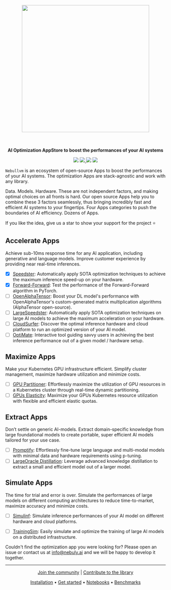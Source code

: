 <p align="center">
<br><br><br>
<a href="https://nebuly.gitbook.io/nebuly/welcome/quick-start"><img src="https://user-images.githubusercontent.com/83510798/208247207-861541f0-b968-484c-8a0c-0fb110399c16.png" width="400px"></a>
<br><br><br>
</p>

<p align="center">
<b>AI Optimization AppStore to boost the performances of your AI systems</b>
</p>

<p align=center>
<a href="https://pypi.org/project/nebullvm/"><img src="https://badge.fury.io/py/nebullvm.svg"></a>
<a href="https://discord.gg/77d5kGSa8e"><img src="https://img.shields.io/badge/Discord-1.1k-blueviolet?logo=discord&amp;logoColor=white&style=round">
<a href="https://pypistats.org/packages/nebullvm"><img src="https://pepy.tech/badge/nebullvm"></a>
<a href="https://twitter.com/nebuly_ai"><img src="https://img.shields.io/twitter/url/http/shields.io.svg?style=social"></a>

</a>
  


`Nebullvm` is an ecosystem of open-source Apps to boost the performances of your AI systems. The optimization Apps are stack-agnostic and work with any library.

Data. Models. Hardware. These are not independent factors, and making optimal choices on all fronts is hard. Our open source Apps help you to combine these 3 factors seamlessly, thus bringing incredibly fast and efficient AI systems to your fingertips.
Four Apps categories to push the boundaries of AI efficiency. Dozens of Apps.

If you like the idea, give us a star to show your support for the project ⭐

## Accelerate Apps
Achieve sub-10ms response time for any AI application, including generative and language models. Improve customer experience by providing near real-time inferences.


- [x] [Speedster](https://github.com/nebuly-ai/nebullvm/blob/main/apps/accelerate/speedster): Automatically apply SOTA optimization techniques to achieve the maximum inference speed-up on your hardware.
- [x] [Forward-Forward](https://github.com/nebuly-ai/nebullvm/tree/main/apps/accelerate/forward_forward): Test the performance of the Forward-Forward algorithm in PyTorch.
- [ ] [OpenAlphaTensor](https://github.com/nebuly-ai/nebullvm/tree/main/apps/accelerate/open_alpha_tensor): Boost your DL model's performance with OpenAlphaTensor's custom-generated matrix multiplication algorithms (AlphaTensor open-source). 
- [ ] [LargeSpeedster](https://github.com/nebuly-ai/nebullvm/blob/main/apps/accelerate/large_speedster): Automatically apply SOTA optimization techniques on large AI models to achieve the maximum acceleration on your hardware.
- [ ] [CloudSurfer](https://github.com/nebuly-ai/nebullvm/blob/main/apps/accelerate/cloud_surfer): Discover the optimal inference hardware and cloud platform to run an optimized version of your AI model.
- [ ] [OptiMate](https://github.com/nebuly-ai/nebullvm/blob/main/apps/accelerate/optimate): Interactive tool guiding savvy users in achieving the best inference performance out of a given model / hardware setup.

## Maximize Apps
Make your Kubernetes GPU infrastructure efficient. Simplify cluster management, maximize hardware utilization and minimize costs.
- [ ] [GPU Partitioner](https://github.com/nebuly-ai/nebullvm/blob/main/apps/maximize/gpu_partitioner): Effortlessly maximize the utilization of GPU resources in a Kubernetes cluster through real-time dynamic partitioning.
- [ ] [GPUs Elasticity](https://github.com/nebuly-ai/nebullvm/blob/main/apps/maximize/gpus_elasticity): Maximize your GPUs Kubernetes resource utilization with flexible and efficient elastic quotas.

## Extract Apps
Don’t settle on generic AI-models. Extract domain-specific knowledge from large foundational models to create portable, super efficient AI models tailored for your use case.
- [ ] [Promptify](https://github.com/nebuly-ai/nebullvm/blob/main/apps/extract/promptify): Effortlessly fine-tune large language and multi-modal models with minimal data and hardware requirements using p-tuning.
- [ ] [LargeOracle Distillation](https://github.com/nebuly-ai/nebullvm/blob/main/apps/extract/large_oracle_distillation): Leverage advanced knowledge distillation to extract a small and efficient model out of a larger model.

## Simulate Apps
The time for trial and error is over. Simulate the performances of large models on different computing architectures to reduce time-to-market, maximize accuracy and minimize costs.
- [ ] [Simulinf](https://github.com/nebuly-ai/nebullvm/blob/main/apps/simulate/simulinf): Simulate inference performances of your AI model on different hardware and cloud platforms.
- [ ] [TrainingSim](https://github.com/nebuly-ai/nebullvm/blob/main/apps/simulate/training_sim): Easily simulate and optimize the training of large AI models on a distributed infrastructure.


Couldn't find the optimization app you were looking for? Please open an issue or contact us at info@nebuly.ai and we will be happy to develop it together.

---

<p align="center">
  <a href="https://discord.gg/RbeQMu886J">Join the community</a> |
  <a href="https://nebuly.gitbook.io/nebuly/welcome/questions-and-contributions">Contribute to the library</a>
</p>


<p align="center">
<a href="https://nebuly.gitbook.io/nebuly/nebullvm/installation">Installation</a> •
<a href="https://nebuly.gitbook.io/nebuly/nebullvm/get-started">Get started</a> •
<a href="https://github.com/nebuly-ai/nebullvm/tree/main/notebooks">Notebooks</a> •
<a href="https://nebuly.gitbook.io/nebuly/nebullvm/benchmarks">Benchmarks</a>
</p>
